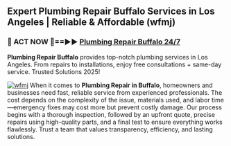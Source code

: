## Expert Plumbing Repair Buffalo Services in Los Angeles | Reliable & Affordable (wfmj)  

<h3>🚿 ACT NOW 🌟==►► <a href="https://tinyurl.com/2ne6vx2x" rel="nofollow">Plumbing Repair Buffalo 24/7</a></h3>

**Plumbing Repair Buffalo** provides top-notch plumbing services in Los Angeles. From repairs to installations, enjoy free consultations + same-day service. Trusted Solutions 2025!

[![wfmj](https://i.imgur.com/4PFF4AK.jpeg)](https://tinyurl.com/2ne6vx2x)
When it comes to **Plumbing Repair in Buffalo**, homeowners and businesses need fast, reliable service from experienced professionals. The cost depends on the complexity of the issue, materials used, and labor time—emergency fixes may cost more but prevent costly damage. Our process begins with a thorough inspection, followed by an upfront quote, precise repairs using high-quality parts, and a final test to ensure everything works flawlessly. Trust a team that values transparency, efficiency, and lasting solutions.